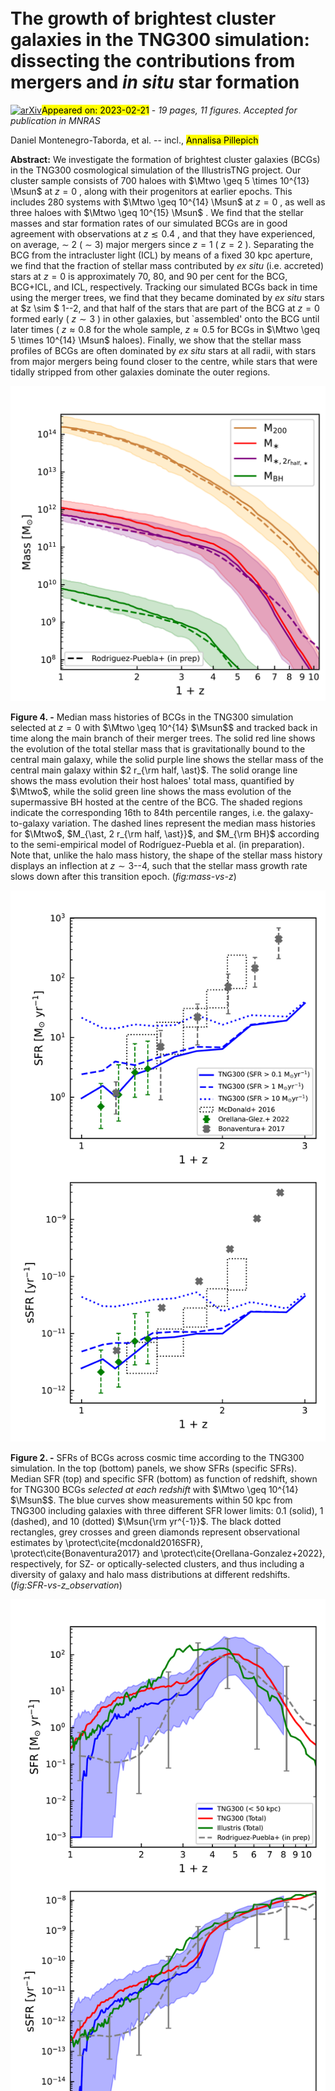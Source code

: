 <div class="macros" style="visibility:hidden;">
$\newcommand{\ensuremath}{}$
$\newcommand{\xspace}{}$
$\newcommand{\object}[1]{\texttt{#1}}$
$\newcommand{\farcs}{{.}''}$
$\newcommand{\farcm}{{.}'}$
$\newcommand{\arcsec}{''}$
$\newcommand{\arcmin}{'}$
$\newcommand{\ion}[2]{#1#2}$
$\newcommand{\textsc}[1]{\textrm{#1}}$
$\newcommand{\hl}[1]{\textrm{#1}}$
$\newcommand{\daniel}[1]{\textbf{{\color{Emerald}{Daniel: #1}}}}$
$\newcommand{\vicente}[1]{\textbf{{\color{violet}{Vicente: #1}}}}$
$\newcommand{\vlad}[1]{\textbf{{\color{cyan}{VAR: #1}}}}$
$\newcommand{\aldo}[1]{\textbf{{\color{orange}{Aldo: #1}}}}$
$\newcommand{\ap}[1]{\textcolor{magenta}{#1}}$
$\newcommand{\todo}[1]{\textcolor{red}{TODO: please #1}}$
$\newcommand{\Msun}{{\rm M}_{\odot}}$
$\newcommand{\Mtwo}{M_{\rm 200}}$
$\newcommand{\Mfive}{M_{\rm 500}}$
$\newcommand{\Rtwo}{R_{\rm 200}}$
$\newcommand{\Rfive}{R_{\rm 500}}$
$\newcommand{\facc}{f_{\rm acc}}$
$\newcommand{\fex}{f_{\rm ex}}$
$\newcommand{\krot}{\kappa_{\rm rot}}$
$\newcommand{\thefootnote}{\fnsymbol{footnote}}$
$\newcommand{\thefootnote}{\arabic{footnote}}$</div>

<div class="macros" style="visibility:hidden;">
$\newcommand{\ensuremath}{}$
$\newcommand{\xspace}{}$
$\newcommand{\object}[1]{\texttt{#1}}$
$\newcommand{\farcs}{{.}''}$
$\newcommand{\farcm}{{.}'}$
$\newcommand{\arcsec}{''}$
$\newcommand{\arcmin}{'}$
$\newcommand{\ion}[2]{#1#2}$
$\newcommand{\textsc}[1]{\textrm{#1}}$
$\newcommand{\hl}[1]{\textrm{#1}}$
$\newcommand{\daniel}[1]{\textbf{{\color{Emerald}{Daniel: #1}}}}$
$\newcommand{\vicente}[1]{\textbf{{\color{violet}{Vicente: #1}}}}$
$\newcommand{\vlad}[1]{\textbf{{\color{cyan}{VAR: #1}}}}$
$\newcommand{\aldo}[1]{\textbf{{\color{orange}{Aldo: #1}}}}$
$\newcommand{\ap}[1]{\textcolor{magenta}{#1}}$
$\newcommand{\todo}[1]{\textcolor{red}{TODO: please #1}}$
$\newcommand{\Msun}{{\rm M}_{\odot}}$
$\newcommand{\Mtwo}{M_{\rm 200}}$
$\newcommand{\Mfive}{M_{\rm 500}}$
$\newcommand{\Rtwo}{R_{\rm 200}}$
$\newcommand{\Rfive}{R_{\rm 500}}$
$\newcommand{\facc}{f_{\rm acc}}$
$\newcommand{\fex}{f_{\rm ex}}$
$\newcommand{\krot}{\kappa_{\rm rot}}$
$\newcommand{\thefootnote}{\fnsymbol{footnote}}$
$\newcommand{\thefootnote}{\arabic{footnote}}$</div>



<div id="title">

# The growth of brightest cluster galaxies in the TNG300 simulation: dissecting the contributions from mergers and _in situ_ star formation

</div>
<div id="comments">

[![arXiv](https://img.shields.io/badge/arXiv-2302.10943-b31b1b.svg)](https://arxiv.org/abs/2302.10943)<mark>Appeared on: 2023-02-21</mark> - _19 pages, 11 figures. Accepted for publication in MNRAS_

</div>
<div id="authors">

Daniel Montenegro-Taborda, et al. -- incl., <mark><mark>Annalisa Pillepich</mark></mark>

</div>
<div id="abstract">

**Abstract:** We investigate the formation of brightest cluster galaxies (BCGs) in the TNG300 cosmological simulation of the IllustrisTNG project. Our cluster sample consists of 700 haloes with $\Mtwo \geq 5 \times 10^{13}   \Msun$ at $z=0$ , along with their progenitors at earlier epochs. This includes 280 systems with $\Mtwo \geq 10^{14}   \Msun$ at $z=0$ , as well as three haloes with $\Mtwo \geq 10^{15}   \Msun$ . We find that the stellar masses and star formation rates of our simulated BCGs are in good agreement with observations at $z \lesssim 0.4$ , and that they have experienced, on average, $\sim$ 2 ( $\sim$ 3) major mergers since $z=1$ ( $z=2$ ). Separating the BCG from the intracluster light (ICL) by means of a fixed 30 kpc aperture, we find that the fraction of stellar mass contributed by _ex situ_ (i.e. accreted) stars at $z=0$ is approximately 70, 80, and 90 per cent for the BCG, BCG+ICL, and ICL, respectively. Tracking our simulated BCGs back in time using the merger trees, we find that they became dominated by _ex situ_ stars at $z \sim $ 1--2, and that half of the stars that are part of the BCG at $z=0$ formed early ( $z \sim 3$ ) in other galaxies, but `assembled' onto the BCG until later times ( $z \approx 0.8$ for the whole sample, $z \approx 0.5$ for BCGs in $\Mtwo \geq 5 \times 10^{14}   \Msun$ haloes). Finally, we show that the stellar mass profiles of BCGs are often dominated by _ex situ_ stars at all radii, with stars from major mergers being found closer to the centre, while stars that were tidally stripped from other galaxies dominate the outer regions.

</div>

<div id="div_fig1">

<img src="tmp_2302.10943/./figs_BCGs/formation_history_Mstar_with-inrad_median2_1e14.png" alt="Fig4" width="100%"/>

**Figure 4. -** Median mass histories of BCGs in the TNG300 simulation selected at $z=0$ with $\Mtwo \geq 10^{14}   $\Msun$$ and tracked back in time along the main branch of their merger trees. The solid red line shows the evolution of the total stellar mass that is gravitationally bound to the central main galaxy, while the solid purple line shows the stellar mass of the central main galaxy within $2 r_{\rm half, \ast}$. The solid orange line shows the mass evolution their host haloes' total mass, quantified by $\Mtwo$, while the solid green line shows the mass evolution of the supermassive BH hosted at the centre of the BCG. The shaded regions indicate the corresponding 16th to 84th percentile ranges, i.e. the galaxy-to-galaxy variation. The dashed lines represent the median mass histories for $\Mtwo$, $M_{\ast, 2 r_{\rm half, \ast}}$, and $M_{\rm BH}$ according to the semi-empirical model of Rodríguez-Puebla et al. (in preparation). Note that, unlike the halo mass history, the shape of the stellar mass history displays an inflection at $z \sim 3$--$4$, such that the stellar mass growth rate slows down after this transition epoch. (*fig:mass-vs-z*)

</div>
<div id="div_fig2">

<img src="tmp_2302.10943/./figs_BCGs/history_SFR-sSFR_vs_z_median_observation_v3.png" alt="Fig2" width="100%"/>

**Figure 2. -** SFRs of BCGs across cosmic time according to the TNG300 simulation. In the top (bottom) panels, we show SFRs (specific SFRs). Median SFR (top) and specific SFR (bottom) as function of redshift, shown for TNG300 BCGs _selected at each redshift_ with $\Mtwo \geq 10^{14}   $\Msun$$. The blue curves show measurements within 50 kpc from TNG300 including galaxies with three different SFR lower limits: 0.1 (solid), 1 (dashed), and 10 (dotted) $\Msun{\rm yr^{-1}}$. The black dotted rectangles, grey crosses and green diamonds represent observational estimates by \protect\cite{mcdonald2016SFR}, \protect\cite{Bonaventura2017} and \protect\cite{Orellana-Gonzalez+2022}, respectively, for SZ- or optically-selected clusters, and thus including a diversity of galaxy and halo mass distributions at different redshifts.
	 (*fig:SFR-vs-z_observation*)

</div>
<div id="div_fig3">

<img src="tmp_2302.10943/./figs_BCGs/history_SFR-sSFR_median-v4-AllAperturesFixed_simulation_lower_lim.png" alt="Fig3" width="100%"/>

**Figure 3. -** SF histories of BCGs across cosmic time according to the TNG300 simulation. In the top (bottom) panels, we show SFRs (specific SFRs).
	Median SFR (top) and specific SFR (bottom) as function of redshift, shown for the main progenitors of simulated BCGs selected at $z=0$ with $\Mtwo \geq 10^{14}   $\Msun$$. The solid curves show measurements from TNG300 within 50 kpc (blue) and for the entire central galaxy (red), as well as for the entire central galaxy in Illustris original (green). The blue shaded regions indicate the 16th to 84th percentile range of the $r < 50$ kpc TNG300 measurements. The dashed grey line shows results from the semi-empirical model of Rodríguez-Puebla et al. (in preparation). Null SFR values have been replaced with the minimum measurable values as discussed in \protect\cite{donnari2019}.
	 (*fig:SFR-vs-z_simulation*)

</div>